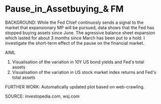 # Pause_in_Assetbuying_& FM
BACKGROUND:
While the Fed Chief continuosly sends a signal to the market that expansionary MP will be pursued, data shows that the Fed has stopped buying assets since June.  The agressive balance sheet expansion which lasted for about 3 months since March has been put to a hold. I investigate the short-term effect of the pause on the financial market.

AIML
1) Visualisation of the variation in 10Y US bond yields and Fed's total assets
2) Visualisation of the variation in US stock market index returns and Fed's total assets

FURTHER WORK:
Automatically updated plot based on web-crawling.

SOURCE:
investopedia.com, wsj.com
